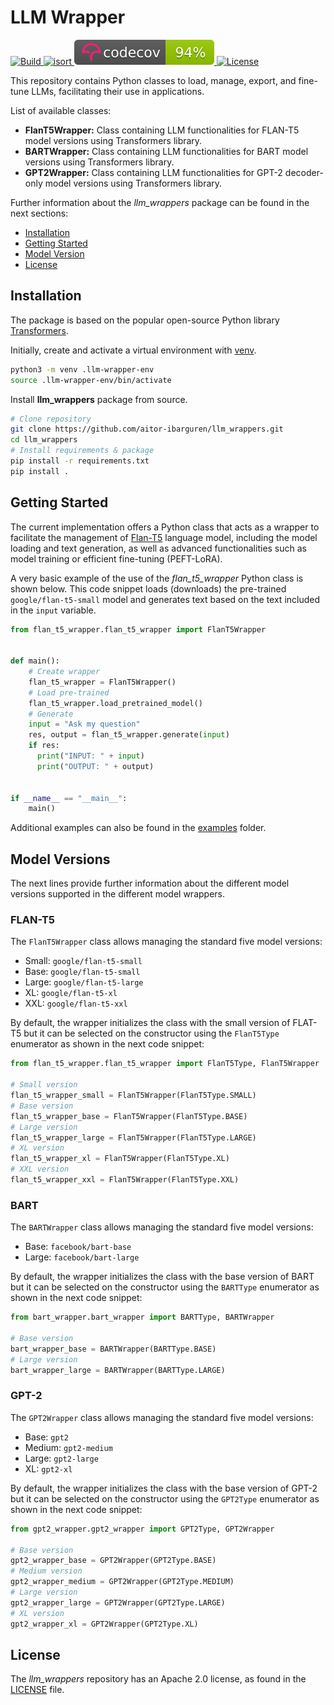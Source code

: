 # LLM Wrapper

<p>
  <a href="https://github.com/aitor-ibarguren/llm_wrappers/actions/workflows/build.yml">
    <img src="https://github.com/aitor-ibarguren/llm_wrappers/actions/workflows/build.yml/badge.svg" alt="Build">
  </a>
  <a href="https://github.com/aitor-ibarguren/llm_wrappers/actions/workflows/isort.yml">
    <img src="https://github.com/aitor-ibarguren/llm_wrappers/actions/workflows/isort.yml/badge.svg" alt="isort">
  </a>
  <a href="https://app.codecov.io/gh/aitor-ibarguren/llm_wrappers">
    <img src="coverage-badge.svg" alt="Build">
  </a>
  <a href="https://opensource.org/licenses/Apache-2.0">
    <img src="https://img.shields.io/badge/License-Apache_2.0-blue.svg" alt="License">
  </a>
</p>

This repository contains Python classes to load, manage, export, and fine-tune LLMs, facilitating their use in applications.

List of available classes:
* **FlanT5Wrapper:** Class containing LLM functionalities for FLAN-T5 model versions using Transformers library.
* **BARTWrapper:** Class containing LLM functionalities for BART model versions using Transformers library.
* **GPT2Wrapper:** Class containing LLM functionalities for GPT-2 decoder-only model versions using Transformers library.

Further information about the *llm_wrappers* package can be found in the next sections:

- [Installation](#installation)
- [Getting Started](#getting-started)
- [Model Version](#model-versions)
- [License](#license)

## Installation

The package is based on the popular open-source Python library [Transformers](https://github.com/huggingface/transformers/tree/main).

Initially, create and activate a virtual environment with [venv](https://docs.python.org/3/library/venv.html).

```bash
python3 -m venv .llm-wrapper-env
source .llm-wrapper-env/bin/activate
```

Install **llm_wrappers** package from source.

```bash
# Clone repository
git clone https://github.com/aitor-ibarguren/llm_wrappers.git
cd llm_wrappers
# Install requirements & package
pip install -r requirements.txt
pip install .
```

## Getting Started

The current implementation offers a Python class that acts as a wrapper to facilitate the management of [Flan-T5](https://huggingface.co/docs/transformers/model_doc/flan-t5) language model, including the model loading and text generation, as well as advanced functionalities such as model training or efficient fine-tuning (PEFT-LoRA).

A very basic example of the use of the *flan_t5_wrapper* Python class is shown below. This code snippet loads (downloads) the pre-trained `google/flan-t5-small` model and generates text based on the text included in the `input` variable.

```python
from flan_t5_wrapper.flan_t5_wrapper import FlanT5Wrapper


def main():
    # Create wrapper
    flan_t5_wrapper = FlanT5Wrapper()
    # Load pre-trained
    flan_t5_wrapper.load_pretrained_model()
    # Generate
    input = "Ask my question"
    res, output = flan_t5_wrapper.generate(input)
    if res:
      print("INPUT: " + input)
      print("OUTPUT: " + output)


if __name__ == "__main__":
    main()
```

Additional examples can also be found in the [examples](https://github.com/aitor-ibarguren/llm_wrappers/tree/main/examples) folder.

## Model Versions

The next lines provide further information about the different model versions supported in the different model wrappers.

### FLAN-T5

The `FlanT5Wrapper` class allows managing the standard five model versions:
* Small: `google/flan-t5-small`
* Base: `google/flan-t5-small`
* Large: `google/flan-t5-large`
* XL: `google/flan-t5-xl`
* XXL: `google/flan-t5-xxl`

By default, the wrapper initializes the class with the small version of FLAT-T5 but it can be selected on the constructor using the `FlanT5Type` enumerator as shown in the next code snippet:

```python
from flan_t5_wrapper.flan_t5_wrapper import FlanT5Type, FlanT5Wrapper

# Small version
flan_t5_wrapper_small = FlanT5Wrapper(FlanT5Type.SMALL)
# Base version
flan_t5_wrapper_base = FlanT5Wrapper(FlanT5Type.BASE)
# Large version
flan_t5_wrapper_large = FlanT5Wrapper(FlanT5Type.LARGE)
# XL version
flan_t5_wrapper_xl = FlanT5Wrapper(FlanT5Type.XL)
# XXL version
flan_t5_wrapper_xxl = FlanT5Wrapper(FlanT5Type.XXL)
```

### BART

The `BARTWrapper` class allows managing the standard five model versions:
* Base: `facebook/bart-base`
* Large: `facebook/bart-large`

By default, the wrapper initializes the class with the base version of BART but it can be selected on the constructor using the `BARTType` enumerator as shown in the next code snippet:

```python
from bart_wrapper.bart_wrapper import BARTType, BARTWrapper

# Base version
bart_wrapper_base = BARTWrapper(BARTType.BASE)
# Large version
bart_wrapper_large = BARTWrapper(BARTType.LARGE)
```

### GPT-2

The `GPT2Wrapper` class allows managing the standard five model versions:
* Base: `gpt2`
* Medium: `gpt2-medium`
* Large: `gpt2-large`
* XL: `gpt2-xl`

By default, the wrapper initializes the class with the base version of GPT-2 but it can be selected on the constructor using the `GPT2Type` enumerator as shown in the next code snippet:

```python
from gpt2_wrapper.gpt2_wrapper import GPT2Type, GPT2Wrapper

# Base version
gpt2_wrapper_base = GPT2Wrapper(GPT2Type.BASE)
# Medium version
gpt2_wrapper_medium = GPT2Wrapper(GPT2Type.MEDIUM)
# Large version
gpt2_wrapper_large = GPT2Wrapper(GPT2Type.LARGE)
# XL version
gpt2_wrapper_xl = GPT2Wrapper(GPT2Type.XL)
```

## License

The *llm_wrappers* repository has an Apache 2.0 license, as found in the [LICENSE](LICENSE) file.
